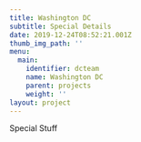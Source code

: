 ```yaml
---
title: Washington DC
subtitle: Special Details
date: 2019-12-24T08:52:21.001Z
thumb_img_path: ''
menu:
  main:
    identifier: dcteam
    name: Washington DC
    parent: projects
    weight: ''
layout: project
---
```

Special Stuff
